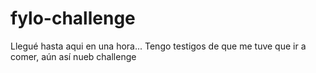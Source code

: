 # fylo-challenge
Llegué hasta aqui en una hora...
Tengo testigos de que me tuve que ir a comer, aún así nueb challenge
